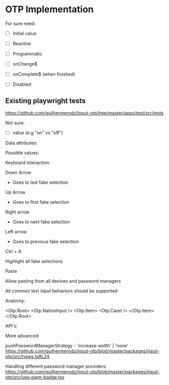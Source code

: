 # OTP Implementation

For sure need:

- [ ] Initial value
- [ ] Reactive
- [ ] Programmatic
- [ ] onChange$
- [ ] onComplete$ (when finished)
- [ ] Disabled


## Existing playwright tests

https://github.com/guilhermerodz/input-otp/tree/master/apps/test/src/tests

Not sure:

- [ ] value (e.g "on" vs "off")

Data attributes:

Possible values:

Keyboard interaction:

Down Arrow 

- Goes to last fake selection

Up Arrow

- Goes to first fake selection 

Right arrow

- Goes to next fake selection

Left arrow

- Goes to previous fake selection

Ctrl + A

Highlight all fake selections

Paste

Allow pasting from all devices and password managers

All common text input behaviors should be supported


Anatomy:

<Otp.Root>
  <Otp.NativeInput />
  <Otp.Item>
    <Otp.Caret />
  </Otp.Item>
</Otp.Root>


API's:

More advanced:

pushPasswordManagerStrategy - 'increase-width' | 'none'
https://github.com/guilhermerodz/input-otp/blob/master/packages/input-otp/src/types.ts#L24

Handling different password manager providers:
https://github.com/guilhermerodz/input-otp/blob/master/packages/input-otp/src/use-pwm-badge.tsx


